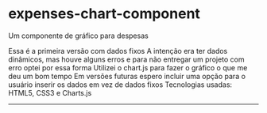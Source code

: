 # expenses-chart-component
Um componente de gráfico para despesas

Essa é a primeira versão com dados fixos
A intenção era ter dados dinâmicos, mas houve alguns erros e para não entregar um projeto com erro optei por essa forma
Utilizei o chart.js para fazer o gráfico o que me deu um bom tempo
Em versões futuras espero incluir uma opção para o usuário inserir os dados em vez de dados fixos
Tecnologias usadas: HTML5, CSS3 e Charts.js

----------------------------------------------------------------------------------------------------------

